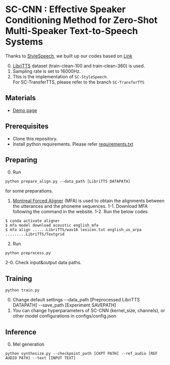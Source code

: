 # SC-CNN : Effective Speaker Conditioning Method for Zero-Shot Multi-Speaker Text-to-Speech Systems
Thanks to [StyleSpeech](https://arxiv.org/abs/2106.03153), we built up our codes based on [Link](https://github.com/KevinMIN95/StyleSpeech)

0. [LibriTTS]((https://research.google/tools/datasets/libri-tts/)) dataset (train-clean-100 and train-clean-360) is used.
1. Sampling rate is set to 16000Hz.
2. This is the implementation of `SC-StyleSpeech`. <br>For SC-TransferTTS, please refer to the branch `SC-TransferTTS`

## Materials
- [Demo page](https://hcy71o.github.io/SC-CNN-demo/)

## Prerequisites
- Clone this repository.
- Install python requirements. Please refer [requirements.txt](requirements.txt)

## Preparing
0. Run 
```
python prepare_align.py --data_path [LibriTTS DATAPATH]
```
for some preparations.
1. [Montreal Forced Aligner](https://montreal-forced-aligner.readthedocs.io/en/latest/) (MFA) is used to obtain the alignments between the utterances and the phoneme sequences. 
1-1. Download MFA following the command in the website.
1-2. Run the below codes
```
$ conda activate aligner
$ mfa model download acoustic english_mfa
$ mfa align ......LibriTTS/wav16 lexicon.txt english_us_arpa .........LibriTTS/Textgrid
```
2. Run 
```
python preprocess.py
```
2-0. Check input&output data paths.

## Training
```
python train.py
```
0. Change default settings  --data_path [Preprocessed LibriTTS DATAPATH] --save_path [Experiment SAVEPATH]
1. You can change hyperparameters of SC-CNN (kernel_size, channels), or other model configurations in configs/config.json

## Inference
0. Mel generation
```
python synthesize.py --checkpoint_path [CKPT PATH] --ref_audio [REF AUDIO PATH] --text [INPUT TEXT]
```
